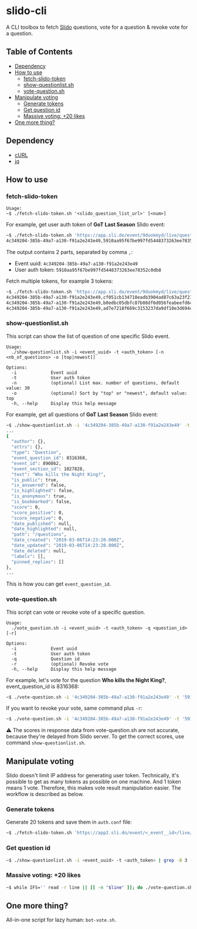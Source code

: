 # slido-cli

A CLI toolbox to fetch [Slido](https://www.sli.do/) questions, vote for a question & revoke vote for a question.

## Table of Contents

- [Dependency](#dependency)
- [How to use](#how-to-use)
  - [fetch-slido-token](#fetch-slido-token)
  - [show-questionlist.sh](#show-questionlistsh)
  - [vote-question.sh](#vote-questionsh)
- [Manipulate voting](#manipulate-voting)
  - [Generate tokens](#generate-tokens)
  - [Get question id](#get-question-id)
  - [Massive voting: +20 likes](#massive-voting-20-likes)
- [One more thing?](#one-more-thing)

## Dependency

- [cURL](https://curl.haxx.se/download.html)
- [jq](https://stedolan.github.io/jq/)

## How to use

### fetch-slido-token

```
Usage:
~$ ./fetch-slido-token.sh '<slido_question_list_url>' [<num>]
```

For example, get user auth token of **GoT Last Season** Slido event:

```bash
~$ ./fetch-slido-token.sh 'https://app.sli.do/event/9duokmyd/live/questions'
4c349204-385b-49a7-a130-f91a2e243e49,5910aa95f67be997fd5448373263ee78352c0db8
```

The output contains 2 parts, separated by comma `,`:

- Event uuid: `4c349204-385b-49a7-a130-f91a2e243e49`
- User auth token: `5910aa95f67be997fd5448373263ee78352c0db8`

Fetch multiple tokens, for example 3 tokens:

```bash
~$ ./fetch-slido-token.sh 'https://app.sli.do/event/9duokmyd/live/questions' 3
4c349204-385b-49a7-a130-f91a2e243e49,cf051cb134718eadb3904ad87c63a23f210d33a7
4c349204-385b-49a7-a130-f91a2e243e49,b0edbc05dbfc87b08df6d056feabeefd64e18e6f
4c349204-385b-49a7-a130-f91a2e243e49,ad7e7218f669c3153237da9df10e3d694cc779cf
```

### show-questionlist.sh

This script can show the list of question of one specific Slido event.

```
Usage:
  ./show-questionlist.sh -i <event_uuid> -t <auth_token> [-n <nb_of_questions> -o [top|newest]]

Options:
  -i             Event uuid
  -t             User auth token
  -n             (optional) List max. number of questions, default value: 30
  -o             (optional) Sort by "top" or "newest", default value: top
  -h, --help     Display this help message
```

For example, get all questions of **GoT Last Season** Slido event:

```bash
~$ ./show-questionlist.sh -i '4c349204-385b-49a7-a130-f91a2e243e49' -t '5910aa95f67be997fd5448373263ee78352c0db8' -o 'newest'
...
{
  "author": {},
  "attrs": {},
  "type": "Question",
  "event_question_id": 8316368,
  "event_id": 890862,
  "event_section_id": 1027828,
  "text": "Who kills the Night King?",
  "is_public": true,
  "is_answered": false,
  "is_highlighted": false,
  "is_anonymous": true,
  "is_bookmarked": false,
  "score": 0,
  "score_positive": 0,
  "score_negative": 0,
  "date_published": null,
  "date_highlighted": null,
  "path": "/questions",
  "date_created": "2019-03-06T14:23:20.000Z",
  "date_updated": "2019-03-06T14:23:20.000Z",
  "date_deleted": null,
  "labels": [],
  "pinned_replies": []
},
...
```

This is how you can get `event_question_id`.

### vote-question.sh

This script can vote or revoke vote of a specific question.

```
Usage:
  ./vote_question.sh -i <event_uuid> -t <auth_token> -q <question_id> [-r]

Options:
  -i             Event uuid
  -t             User auth token
  -q             Question id
  -r             (optional) Revoke vote
  -h, --help     Display this help message
```

For example, let's vote for the question **Who kills the Night King?**, event_question_id is 8316368:

```bash
~$ ./vote-question.sh -i '4c349204-385b-49a7-a130-f91a2e243e49' -t '5910aa95f67be997fd5448373263ee78352c0db8' -q 8316368
```

If you want to revoke your vote, same command plus `-r`:

```bash
~$ ./vote-question.sh -i '4c349204-385b-49a7-a130-f91a2e243e49' -t '5910aa95f67be997fd5448373263ee78352c0db8' -q 8316368 -r
```

:warning: The scores in response data from vote-question.sh are not accurate, because they're delayed from Slido server. To get the correct scores, use command `show-questionlist.sh`.

## Manipulate voting

Slido doesn't limit IP address for generating user token. Technically, it's possible to get as many tokens as possible on one machine. And 1 token means 1 vote. Therefore, this makes vote result manipulation easier. The workflow is described as below.

### Generate tokens

Generate 20 tokens and save them in `auth.conf` file:

```bash
~$ ./fetch-slido-token.sh 'https://app2.sli.do/event/<_event__id>/live/questions' 20 >> auth.conf
```

### Get question id

```bash
~$ ./show-questionlist.sh -i <event_uuid> -t <auth_token> | grep -B 3 -i <question_text> | grep event_question_id
```

### Massive voting: +20 likes

```bash
~$ while IFS='' read -r line || [[ -n "$line" ]]; do ./vote-question.sh -i "${line%,*}" -t "${line##*,}" -q <question_id>; done < auth.conf
```

## One more thing?

All-in-one script for lazy human: `bot-vote.sh`.
